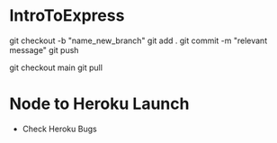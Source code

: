 # IntroToExpress

git checkout -b "name_new_branch"
git add .
git commit -m "relevant message"
git push

git checkout main
git pull

# Node to Heroku Launch

* Check Heroku Bugs